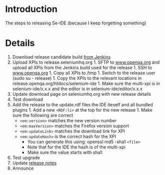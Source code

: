 # Introduction #

The steps to releasing Se-IDE (because I keep forgetting something)


# Details #

  1. Download release candidate build [from Jenkins](http://ci.seleniumhq.org:8080/job/IDE/lastSuccessfulBuild/artifact/)
  1. Upload XPIs to release.seleniumhq.org
    1. SFTP to www.openqa.org and upload all XPIs from the Jenkins build used for the release
    1. SSH to www.openqa.org
    1. Copy all XPIs to /tmp
    1. Switch to the release user (sudo su - release)
    1. Copy the XPIs to the relevant locations in release.openqa.org/htdocs/selenium-ide
    1. Make sure the multi-xpi is in selenium-ide/x.x.x and the editor is in selenium-ide/editor/x.x.x
  1. Update download page on seleniumhq.org with new release details
  1. Test download
  1. Add the release to the update.rdf files the IDE iteself and all bundled plugins
    1. Add a new ` <RDF:li> ` at the top for the new release
    1. Make sure the following are correct
      * ` <em:version> ` matches the new version number
      * ` <em:maxVersion> ` matches the Firefox version support
      * ` <em:updateLink> ` matches the download link for XPI
      * ` <em:updateHash> ` is the correct hash for the XPI
        * You can generate this using: openssl md5 -sha1 ` <file> `
        * Note that for the IDE the hash is of the multi-xpi
        * Make sure the value starts with sha1:
  1. Test upgrade
  1. Update [release notes](http://code.google.com/p/selenium/wiki/SeIDEReleaseNotes)
  1. Announce